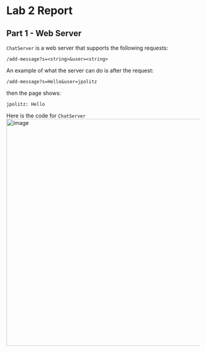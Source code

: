 # Lab 2 Report

## Part 1 - Web Server

`ChatServer` is a web server that supports the following requests:
```
/add-message?s=<string>&user=<string>
```

An example of what the server can do is after the request:
```
/add-message?s=Hello&user=jpolitz
```

then the page shows:
```
jpolitz: Hello
```

Here is the code for `ChatServer`  <br> 
<img width="593" alt="image" src="https://github.com/katrinab2727/cse15l-lab-reports/assets/149338452/e21d5c97-29a2-499b-ba73-4ed784ac3c7d">

